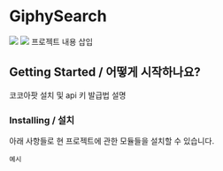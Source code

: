 # GiphySearch

<img src="https://user-images.githubusercontent.com/76767233/126121066-8a714f94-9c6a-479b-97f7-a8f1ee156fc3.gif">
<img src="https://user-images.githubusercontent.com/76767233/126120666-e2853f3d-5437-49ea-bfe6-02770789417e.gif">
프로젝트 내용 삽입

## Getting Started / 어떻게 시작하나요?

코코아팟 설치 및 api 키 발급법 설명

### Installing / 설치

아래 사항들로 현 프로젝트에 관한 모듈들을 설치할 수 있습니다.

```
예시
```
